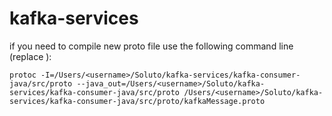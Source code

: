 # kafka-services

if you need to compile new proto file use the following command line (replace <username>):

```protoc -I=/Users/<username>/Soluto/kafka-services/kafka-consumer-java/src/proto --java_out=/Users/<username>/Soluto/kafka-services/kafka-consumer-java/src/proto /Users/<username>/Soluto/kafka-services/kafka-consumer-java/src/proto/kafkaMessage.proto ```